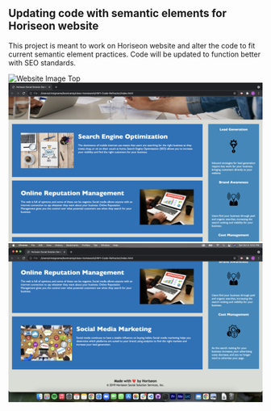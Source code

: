 # <Code-Refractor>

## Updating code with semantic elements for Horiseon website

This project is meant to work on Horiseon website and alter the code to fit current semantic element practices. Code will be updated to function better with SEO standards.

![Website Image Top](./assets/images/screenshots/page-top.png)
![Website Image Mid](./assets/images/screenshots/page-mid.png)
![Website Image Bottom](./assets/images/screenshots/page-bottom.png)
